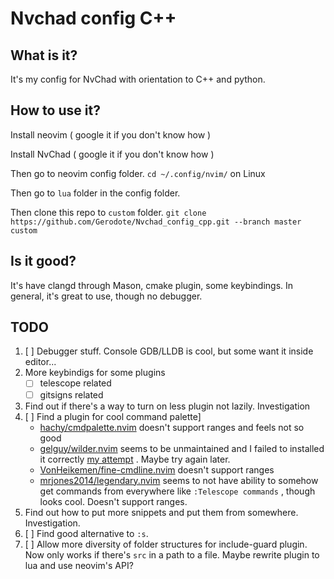 # Nvchad config C++

## What is it?
It's my config for NvChad with orientation to C++ and python.

## How to use it?
Install neovim  ( google it if you don't know how )

Install NvChad  ( google it if you don't know how )

Then go to neovim config folder. `cd ~/.config/nvim/` on Linux

Then go to `lua` folder in the config folder.

Then clone this repo to `custom` folder. `git clone https://github.com/Gerodote/Nvchad_config_cpp.git --branch master custom`


## Is it good?
It's have clangd through Mason, cmake plugin, some keybindings. 
In general, it's great to use, though no debugger.

## TODO
1. [ ] Debugger stuff. Console GDB/LLDB is cool, but some want it inside editor...
2. More keybindigs for some plugins
	- [ ] telescope related
	- [ ] gitsigns related 
3. Find out if there's a way to turn on less plugin not lazily. Investigation
4. [ ] Find a plugin for cool command palette]
	- [hachy/cmdpalette.nvim](https://github.com/hachy/cmdpalette.nvim) doesn't support ranges and feels not so good  
	- [gelguy/wilder.nvim](https://github.com/gelguy/wilder.nvim) seems to be unmaintained and I failed to installed it correctly [my attempt](https://github.com/gelguy/wilder.nvim/issues/196) . Maybe try again later.
	- [VonHeikemen/fine-cmdline.nvim](https://github.com/VonHeikemen/fine-cmdline.nvim) doesn't support ranges
	- [mrjones2014/legendary.nvim](https://github.com/mrjones2014/legendary.nvim) seems to not have ability to somehow get commands from everywhere like `:Telescope commands` , though looks cool. Doesn't support ranges. 
5. Find out how to put more snippets and put them from somewhere. Investigation.
6. [ ] Find good alternative to `:s`. 
7. [ ] Allow more diversity of folder structures for include-guard plugin. Now only works if there's `src` in a path to a file. Maybe rewrite plugin to lua and use neovim's API?
